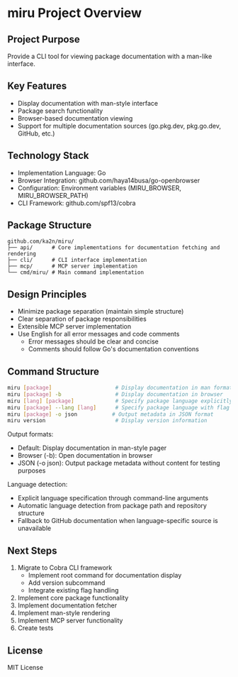 # miru Project Overview

## Project Purpose

Provide a CLI tool for viewing package documentation with a man-like interface.

## Key Features

- Display documentation with man-style interface
- Package search functionality
- Browser-based documentation viewing
- Support for multiple documentation sources (go.pkg.dev, pkg.go.dev, GitHub, etc.)

## Technology Stack

- Implementation Language: Go
- Browser Integration: github.com/haya14busa/go-openbrowser
- Configuration: Environment variables (MIRU_BROWSER, MIRU_BROWSER_PATH)
- CLI Framework: github.com/spf13/cobra

## Package Structure

```
github.com/ka2n/miru/
├── api/      # Core implementations for documentation fetching and rendering
├── cli/      # CLI interface implementation
├── mcp/      # MCP server implementation
└── cmd/miru/ # Main command implementation
```

## Design Principles

- Minimize package separation (maintain simple structure)
- Clear separation of package responsibilities
- Extensible MCP server implementation
- Use English for all error messages and code comments
  - Error messages should be clear and concise
  - Comments should follow Go's documentation conventions

## Command Structure

```bash
miru [package]                    # Display documentation in man format
miru [package] -b                 # Display documentation in browser
miru [lang] [package]             # Specify package language explicitly
miru [package] --lang [lang]      # Specify package language with flag
miru [package] -o json           # Output metadata in JSON format
miru version                      # Display version information
```

Output formats:

- Default: Display documentation in man-style pager
- Browser (-b): Open documentation in browser
- JSON (-o json): Output package metadata without content for testing purposes

Language detection:

- Explicit language specification through command-line arguments
- Automatic language detection from package path and repository structure
- Fallback to GitHub documentation when language-specific source is unavailable

## Next Steps

1. Migrate to Cobra CLI framework
   - Implement root command for documentation display
   - Add version subcommand
   - Integrate existing flag handling
2. Implement core package functionality
3. Implement documentation fetcher
4. Implement man-style rendering
5. Implement MCP server functionality
6. Create tests

## License

MIT License
